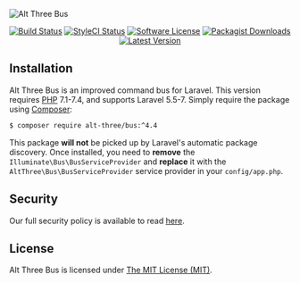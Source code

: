 ![Alt Three Bus](https://user-images.githubusercontent.com/2829600/71490847-0de16e00-2825-11ea-8897-b42ef351832e.png)

<p align="center">
<a href="https://github.com/AltThree/Bus/actions?query=workflow%3ATests"><img src="https://img.shields.io/github/workflow/status/AltThree/Bus/Tests?label=Tests&style=flat-square" alt="Build Status"></img></a>
<a href="https://github.styleci.io/repos/48430841"><img src="https://github.styleci.io/repos/48430841/shield" alt="StyleCI Status"></img></a>
<a href="LICENSE"><img src="https://img.shields.io/badge/license-MIT-brightgreen?style=flat-square" alt="Software License"></img></a>
<a href="https://packagist.org/packages/alt-three/bus"><img src="https://img.shields.io/packagist/dt/alt-three/bus?style=flat-square" alt="Packagist Downloads"></img></a>
<a href="https://github.com/AltThree/Bus/releases"><img src="https://img.shields.io/github/release/AltThree/Bus?style=flat-square" alt="Latest Version"></img></a>
</p>


## Installation

Alt Three Bus is an improved command bus for Laravel. This version requires [PHP](https://php.net) 7.1-7.4, and supports Laravel 5.5-7. Simply require the package using [Composer](https://getcomposer.org):

```bash
$ composer require alt-three/bus:^4.4
```

This package **will not** be picked up by Laravel's automatic package discovery. Once installed, you need to **remove** the `Illuminate\Bus\BusServiceProvider` and **replace** it with the `AltThree\Bus\BusServiceProvider` service provider in your `config/app.php`.


## Security

Our full security policy is available to read [here](https://github.com/AltThree/Bus/security/policy).


## License

Alt Three Bus is licensed under [The MIT License (MIT)](LICENSE).
